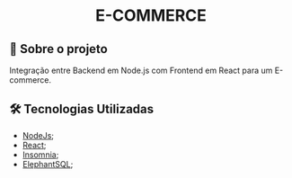 <h1 align="center">E-COMMERCE</h1>

## 🚀 Sobre o projeto

<p>Integração entre Backend em Node.js com Frontend em React para um E-commerce.</p>


## 🛠️ Tecnologias Utilizadas

- [NodeJs](https://nodejs.org/en/);
- [React](https://pt-br.reactjs.org/);
- [Insomnia](https://insomnia.rest/);
- [ElephantSQL](https://www.elephantsql.com/);
